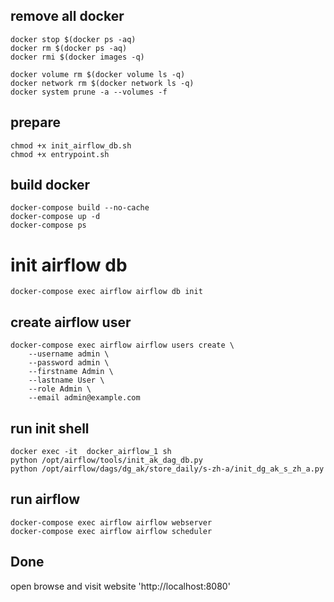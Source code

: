## remove all docker
```shell
docker stop $(docker ps -aq)
docker rm $(docker ps -aq)
docker rmi $(docker images -q)

docker volume rm $(docker volume ls -q)
docker network rm $(docker network ls -q)
docker system prune -a --volumes -f
```


## prepare
```shell
chmod +x init_airflow_db.sh
chmod +x entrypoint.sh
```

## build docker 
```shell
docker-compose build --no-cache
docker-compose up -d
docker-compose ps
```

# init airflow db
```shell
docker-compose exec airflow airflow db init
```

## create airflow user
```shell
docker-compose exec airflow airflow users create \
    --username admin \
    --password admin \
    --firstname Admin \
    --lastname User \
    --role Admin \
    --email admin@example.com
```

## run init shell
```shell
docker exec -it  docker_airflow_1 sh
python /opt/airflow/tools/init_ak_dag_db.py
python /opt/airflow/dags/dg_ak/store_daily/s-zh-a/init_dg_ak_s_zh_a.py
```

## run airflow
```shell
docker-compose exec airflow airflow webserver
docker-compose exec airflow airflow scheduler
```

## Done
open browse and visit website 'http://localhost:8080'